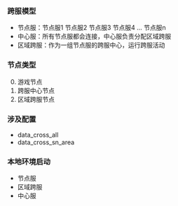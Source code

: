 ### 跨服模型
* 节点服：节点服1 节点服2 节点服3 节点服4 ... 节点服n
* 中心服：所有节点服都会连接，中心服负责分配区域跨服
* 区域跨服：作为一组节点服的跨服中心，运行跨服活动

### 节点类型
0. 游戏节点
1. 跨服中心节点
2. 区域跨服节点

### 涉及配置
* data_cross_all
* data_cross_sn_area

### 本地环境启动
* 节点服 
* 区域跨服
* 中心服

